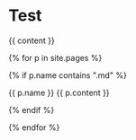 # Test

{{ content }}

{% for p in site.pages %}

{% if p.name contains ".md" %}

{{ p.name }}
{{ p.content }}

{% endif %}

{% endfor %}
